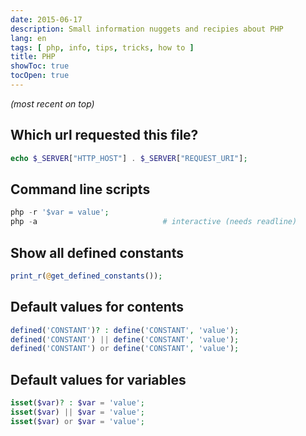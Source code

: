 ```yaml
---
date: 2015-06-17
description: Small information nuggets and recipies about PHP
lang: en
tags: [ php, info, tips, tricks, how to ]
title: PHP
showToc: true
tocOpen: true
---
```


<!--more-->

*(most recent on top)*

## Which url requested this file?

```php
echo $_SERVER["HTTP_HOST"] . $_SERVER["REQUEST_URI"];
```

## Command line scripts

```php
php -r '$var = value';
php -a                            # interactive (needs readline)
```

## Show all defined constants

```php
print_r(@get_defined_constants());
```

## Default values for contents

```php
defined('CONSTANT')? : define('CONSTANT', 'value');
defined('CONSTANT') || define('CONSTANT', 'value');
defined('CONSTANT') or define('CONSTANT', 'value');
```

## Default values for variables

```php
isset($var)? : $var = 'value';
isset($var) || $var = 'value';
isset($var) or $var = 'value';
```

